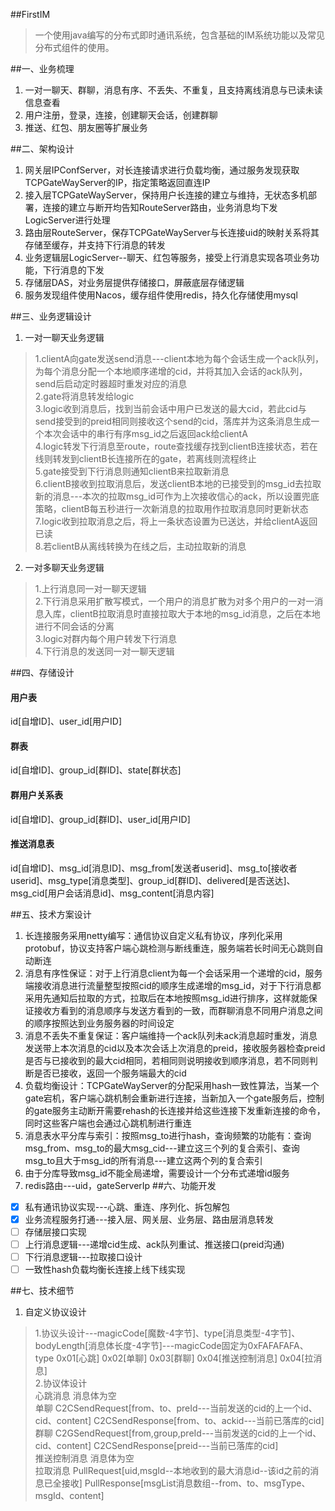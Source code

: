 ##FirstIM
>一个使用java编写的分布式即时通讯系统，包含基础的IM系统功能以及常见分布式组件的使用。

##一、业务梳理
1. 一对一聊天、群聊，消息有序、不丢失、不重复，且支持离线消息与已读未读信息查看
2. 用户注册，登录，连接，创建聊天会话，创建群聊
3. 推送、红包、朋友圈等扩展业务

##二、架构设计
1. 网关层IPConfServer，对长连接请求进行负载均衡，通过服务发现获取TCPGateWayServer的IP，指定策略返回直连IP
2. 接入层TCPGateWayServer，保持用户长连接的建立与维持，无状态多机部署，连接的建立与断开均告知RouteServer路由，业务消息均下发LogicServer进行处理
3. 路由层RouteServer，保存TCPGateWayServer与长连接uid的映射关系将其存储至缓存，并支持下行消息的转发
4. 业务逻辑层LogicServer--聊天、红包等服务，接受上行消息实现各项业务功能，下行消息的下发
5. 存储层DAS，对业务层提供存储接口，屏蔽底层存储逻辑
6. 服务发现组件使用Nacos，缓存组件使用redis，持久化存储使用mysql

##三、业务逻辑设计
1. 一对一聊天业务逻辑
>1.clientA向gate发送send消息---client本地为每个会话生成一个ack队列，为每个消息分配一个本地顺序递增的cid，并将其加入会话的ack队列，send后启动定时器超时重发对应的消息  
>2.gate将消息转发给logic  
>3.logic收到消息后，找到当前会话中用户已发送的最大cid，若此cid与send接受到的preid相同则接收这个send的cid，落库并为这条消息生成一个本次会话中的串行有序msg_id之后返回ack给clientA  
>4.logic转发下行消息至route，route查找缓存找到clientB连接状态，若在线则转发到clientB长连接所在的gate，若离线则流程终止  
>5.gate接受到下行消息则通知clientB来拉取新消息  
>6.clientB接收到拉取消息后，发送clientB本地的已接受到的msg_id去拉取新的消息---本次的拉取msg_id可作为上次接收信心的ack，所以设置兜底策略，clientB每五秒进行一次新消息的拉取用作拉取消息同时更新状态  
>7.logic收到拉取消息之后，将上一条状态设置为已送达，并给clientA返回已读  
>8.若clientB从离线转换为在线之后，主动拉取新的消息
2. 一对多聊天业务逻辑
>1.上行消息同一对一聊天逻辑  
>2.下行消息采用扩散写模式，一个用户的消息扩散为对多个用户的一对一消息入库，clientB拉取消息时直接拉取大于本地的msg_id消息，之后在本地进行不同会话的分离  
>3.logic对群内每个用户转发下行消息  
>4.下行消息的发送同一对一聊天逻辑

##四、存储设计
#### 用户表
id[自增ID]、user_id[用户ID]
#### 群表
id[自增ID]、group_id[群ID]、state[群状态]
#### 群用户关系表
id[自增ID]、group_id[群ID]、user_id[用户ID]
#### 推送消息表
id[自增ID]、msg_id[消息ID]、msg_from[发送者userid]、msg_to[接收者userid]、msg_type[消息类型]、group_id[群ID]、delivered[是否送达]、msg_cid[用户会话消息id]、msg_content[消息内容]

##五、技术方案设计
1. 长连接服务采用netty编写：通信协议自定义私有协议，序列化采用protobuf，协议支持客户端心跳检测与断线重连，服务端若长时间无心跳则自动断连
2. 消息有序性保证：对于上行消息client为每一个会话采用一个递增的cid，服务端接收消息进行流量整型按照cid的顺序生成递增的msg_id，对于下行消息都采用先通知后拉取的方式，拉取后在本地按照msg_id进行排序，这样就能保证接收方看到的消息顺序与发送方看到的一致，而群聊消息不同用户消息之间的顺序按照达到业务服务器的时间设定
3. 消息不丢失不重复保证：客户端维持一个ack队列未ack消息超时重发，消息发送带上本次消息的cid以及本次会话上次消息的preid，接收服务器检查preid是否与已接收到的最大cid相同，若相同则说明接收到顺序消息，若不同则判断是否已接收，返回一个服务端最大的cid
4. 负载均衡设计：TCPGateWayServer的分配采用hash一致性算法，当某一个gate宕机，客户端心跳机制会重新进行连接，当新加入一个gate服务后，控制的gate服务主动断开需要rehash的长连接并给这些连接下发重新连接的命令，同时这些客户端也会通过心跳机制进行重连
5. 消息表水平分库与索引：按照msg_to进行hash，查询频繁的功能有：查询msg_from、msg_to的最大msg_cid---建立这三个列的复合索引、查询msg_to且大于msg_id的所有消息---建立这两个列的复合索引
6. 由于分库导致msg_id不能全局递增，需要设计一个分布式递增id服务  
7. redis路由---uid，gateServerIp
##六、功能开发
* [x] 私有通讯协议实现---心跳、重连、序列化、拆包解包
* [x] 业务流程服务打通---接入层、网关层、业务层、路由层消息转发
* [ ] 存储层接口实现
* [ ] 上行消息逻辑---递增cid生成、ack队列重试、推送接口(preid沟通)
* [ ] 下行消息逻辑---拉取接口设计
* [ ] 一致性hash负载均衡长连接上线下线实现

##七、技术细节
1. 自定义协议设计
>1.协议头设计---magicCode[魔数-4字节]、type[消息类型-4字节]、bodyLength[消息体长度-4字节]---magicCode固定为0xFAFAFAFA、type 0x01[心跳] 0x02[单聊] 0x03[群聊] 0x04[推送控制消息] 0x04[拉消息]  
>2.协议体设计  
> 心跳消息 消息体为空  
> 单聊 C2CSendRequest[from、to、preId---当前发送的cid的上一个id、cid、content] C2CSendResponse[from、to、ackid---当前已落库的cid]  
> 群聊 C2GSendRequest[from,group,preId---当前发送的cid的上一个id、cid、content] C2CSendResponse[preid---当前已落库的cid]  
> 推送控制消息 消息体为空  
> 拉取消息 PullRequest[uid,msgId--本地收到的最大消息id--该id之前的消息已全接收] PullResponse[msgList消息数组--from、to、msgType、msgId、content]